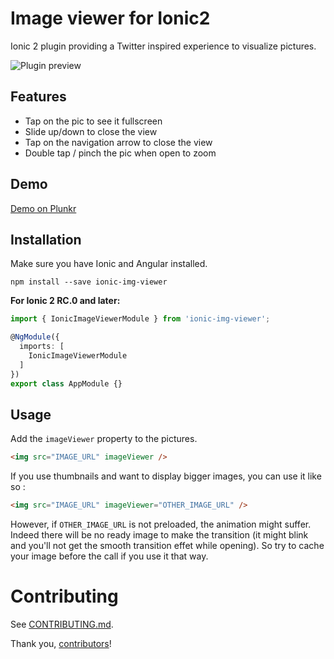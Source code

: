# Image viewer for Ionic2

Ionic 2 plugin providing a Twitter inspired experience to visualize pictures.

![Plugin preview](https://raw.githubusercontent.com/riron/ionic-img-viewer/master/demo/img-viewer2.gif)

## Features

- Tap on the pic to see it fullscreen
- Slide up/down to close the view
- Tap on the navigation arrow to close the view
- Double tap / pinch the pic when open to zoom

## Demo

[Demo on Plunkr](http://plnkr.co/edit/8f5MubWSohI3Q9DfKX9S?p=preview)

## Installation

Make sure you have Ionic and Angular installed.

```
npm install --save ionic-img-viewer
```

**For Ionic 2 RC.0 and later:**

```typescript
import { IonicImageViewerModule } from 'ionic-img-viewer';

@NgModule({
  imports: [
    IonicImageViewerModule
  ]
})
export class AppModule {}
```

## Usage

Add the `imageViewer` property to the pictures.

```html
<img src="IMAGE_URL" imageViewer />
```

If you use thumbnails and want to display bigger images, you can use it like so :

```html
<img src="IMAGE_URL" imageViewer="OTHER_IMAGE_URL" />
```

However, if `OTHER_IMAGE_URL` is not preloaded, the animation might suffer. Indeed there will be no ready image to make the transition (it might blink and you'll not get the smooth transition effet while opening).
So try to cache your image before the call if you use it that way.

# Contributing

See [CONTRIBUTING.md](CONTRIBUTING.md).

Thank you, [contributors]!

[contributors]: https://github.com/Riron/ionic-img-viewer/graphs/contributors
